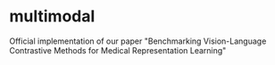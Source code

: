 # multimodal
Official implementation of our paper "Benchmarking Vision-Language Contrastive Methods for Medical Representation Learning"

